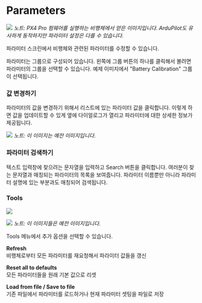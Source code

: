 # Parameters

![](PX4Parameters.jpg)
*노트: PX4 Pro 펌웨어를 실행하는 비행체에서 얻은 이미지입니다. ArduPilot도 유사하게 동작하지만 파라미터 설정은 다를 수 있습니다.*

파라미터 스크린에서 비행체와 관련된 파라미터를 수정할 수 있습니다.

파라미터는 그룹으로 구성되어 있습니다. 왼쪽에 그룹 버튼의 하나를 클릭해서 볼려면 파라미터의 그룹을 선택할 수 있습니다. 예제 이미지에서 "Battery Calibration" 그룹이 선택됩니다.

### 값 변경하기

파라미터의 값을 변경하기 위해서 리스트에 있는 파라미터 값을 클릭합니다. 이렇게 하면 값을 업데이트할 수 있게 옆에 다이얼로그가 열리고 파라미터에 대한 상세한 정보가 제공됩니다.

![](../images/setup/02_parameters_02.png)
*노트: 이 이미지는 예전 이미지입니다.*

### 파라미터 검색하기

텍스트 입력창에 찾으려는 문자열을 입력하고 Search 버튼을 클릭합니다. 여러분이 찾는 문자열과 매칭되는 파라미터의 목록을 보여줍니다. 파라미터 이름뿐만 아니라 파라미터 설명에 있는 부분과도 매칭되어 검색됩니다.

### Tools

![](../images/setup/02_parameters_tools_01.png)

![](../images/setup/02_parameters_tools_02_menu.png)
*노트: 이 이미지들은 예전 이미지입니다.*

Tools 메뉴에서 추가 옵션을 선택할 수 있습니다.

**Refresh**
<br>비행체로부터 모든 파라미터를 재요청해서 파라미터 값들을 갱신

**Reset all to defaults**
<br>모든 파라미터들을 원래 기본 값으로 리셋

**Load from file / Save to file**
<br>기존 파일에서 파라미터를 로드하거나 현재 파라미터 셋팅을 파일로 저장
